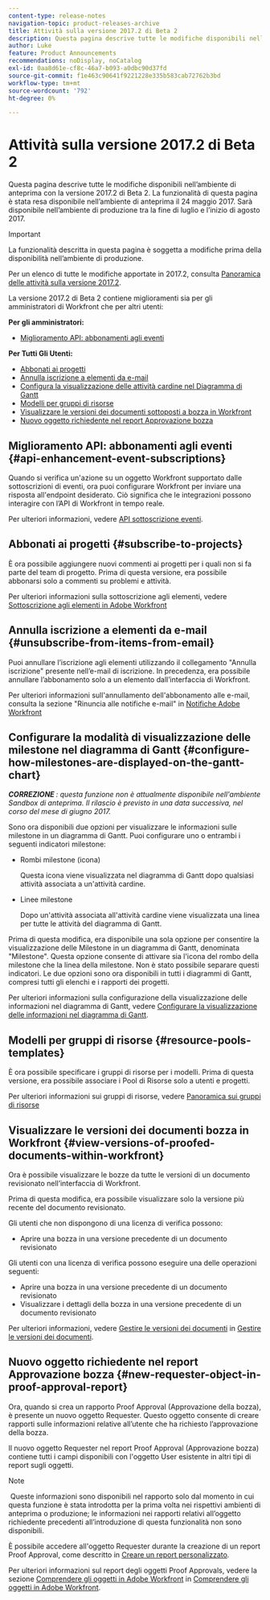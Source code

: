 ```yaml
---
content-type: release-notes
navigation-topic: product-releases-archive
title: Attività sulla versione 2017.2 di Beta 2
description: Questa pagina descrive tutte le modifiche disponibili nell’ambiente di anteprima con la versione 2017.2 di Beta 2. La funzionalità di questa pagina è stata resa disponibile nell’ambiente di anteprima il 24 maggio 2017. Sarà disponibile nell’ambiente di produzione tra la fine di luglio e l’inizio di agosto 2017.
author: Luke
feature: Product Announcements
recommendations: noDisplay, noCatalog
exl-id: 0aa8d61e-cf8c-46a7-b093-a0dbc90d37fd
source-git-commit: f1e463c90641f9221228e335b583cab72762b3bd
workflow-type: tm+mt
source-wordcount: '792'
ht-degree: 0%

---
```


# Attività sulla versione 2017.2 di Beta 2

Questa pagina descrive tutte le modifiche disponibili nell’ambiente di anteprima con la versione 2017.2 di Beta 2. La funzionalità di questa pagina è stata resa disponibile nell’ambiente di anteprima il 24 maggio 2017. Sarà disponibile nell’ambiente di produzione tra la fine di luglio e l’inizio di agosto 2017.

>[!IMPORTANT]
>
>La funzionalità descritta in questa pagina è soggetta a modifiche prima della disponibilità nell’ambiente di produzione.

Per un elenco di tutte le modifiche apportate in 2017.2, consulta [Panoramica delle attività sulla versione 2017.2](../../../../product-announcements/product-releases/quarterly-release-archive/2017.2-release-activity/2017-2-release-activity-overview.md).

La versione 2017.2 di Beta 2 contiene miglioramenti sia per gli amministratori di Workfront che per altri utenti:

**Per gli amministratori:**

* [Miglioramento API: abbonamenti agli eventi](#api-enhancement-event-subscriptions)

**Per Tutti Gli Utenti:**

* [Abbonati ai progetti](#subscribe-to-projects)
* [Annulla iscrizione a elementi da e-mail](#unsubscribe-from-items-from-email)
* [Configura la visualizzazione delle attività cardine nel Diagramma di Gantt](#configure-how-milestones-are-displayed-on-the-gantt-chart)
* [Modelli per gruppi di risorse](#resource-pools-templates)
* [Visualizzare le versioni dei documenti sottoposti a bozza in Workfront](#view-versions-of-proofed-documents-within-workfront)
* [Nuovo oggetto richiedente nel report Approvazione bozza](#new-requester-object-in-proof-approval-report)

## Miglioramento API: abbonamenti agli eventi {#api-enhancement-event-subscriptions}

Quando si verifica un&#39;azione su un oggetto Workfront supportato dalle sottoscrizioni di eventi, ora puoi configurare Workfront per inviare una risposta all&#39;endpoint desiderato. Ciò significa che le integrazioni possono interagire con l’API di Workfront in tempo reale.

Per ulteriori informazioni, vedere [API sottoscrizione eventi](../../../../wf-api/general/event-subs-api.md). 

## Abbonati ai progetti {#subscribe-to-projects}

È ora possibile aggiungere nuovi commenti ai progetti per i quali non si fa parte del team di progetto. Prima di questa versione, era possibile abbonarsi solo a commenti su problemi e attività.

Per ulteriori informazioni sulla sottoscrizione agli elementi, vedere [Sottoscrizione agli elementi in Adobe Workfront](../../../../workfront-basics/using-notifications/subscribe-to-items-in-workfront.md)

## Annulla iscrizione a elementi da e-mail {#unsubscribe-from-items-from-email}

Puoi annullare l’iscrizione agli elementi utilizzando il collegamento &quot;Annulla iscrizione&quot; presente nell’e-mail di iscrizione. In precedenza, era possibile annullare l’abbonamento solo a un elemento dall’interfaccia di Workfront.

Per ulteriori informazioni sull&#39;annullamento dell&#39;abbonamento alle e-mail, consulta la sezione &quot;Rinuncia alle notifiche e-mail&quot; in [Notifiche Adobe Workfront](../../../../workfront-basics/using-notifications/wf-notifications.md) 

## Configurare la modalità di visualizzazione delle milestone nel diagramma di Gantt {#configure-how-milestones-are-displayed-on-the-gantt-chart}

***CORREZIONE &#x200B;**: questa funzione non è attualmente disponibile nell&#39;ambiente Sandbox di anteprima. Il rilascio è previsto in una data successiva, nel corso del mese di giugno 2017.*

Sono ora disponibili due opzioni per visualizzare le informazioni sulle milestone in un diagramma di Gantt. Puoi configurare uno o entrambi i seguenti indicatori milestone:

* Rombi milestone (icona)

  Questa icona viene visualizzata nel diagramma di Gantt dopo qualsiasi attività associata a un&#39;attività cardine.

* Linee milestone

  Dopo un&#39;attività associata all&#39;attività cardine viene visualizzata una linea per tutte le attività del diagramma di Gantt.

Prima di questa modifica, era disponibile una sola opzione per consentire la visualizzazione delle Milestone in un diagramma di Gantt, denominata &quot;Milestone&quot;. Questa opzione consente di attivare sia l&#39;icona del rombo della milestone che la linea della milestone. Non è stato possibile separare questi indicatori. Le due opzioni sono ora disponibili in tutti i diagrammi di Gantt, compresi tutti gli elenchi e i rapporti dei progetti. 

Per ulteriori informazioni sulla configurazione della visualizzazione delle informazioni nel diagramma di Gantt, vedere [Configurare la visualizzazione delle informazioni nel diagramma di Gantt](../../../../manage-work/gantt-chart/use-the-gantt-chart/configure-info-on-gantt-chart.md).

## Modelli per gruppi di risorse {#resource-pools-templates}

È ora possibile specificare i gruppi di risorse per i modelli. Prima di questa versione, era possibile associare i Pool di Risorse solo a utenti e progetti.

Per ulteriori informazioni sui gruppi di risorse, vedere [Panoramica sui gruppi di risorse](../../../../resource-mgmt/resource-planning/resource-pools/work-with-resource-pools.md)

## Visualizzare le versioni dei documenti bozza in Workfront {#view-versions-of-proofed-documents-within-workfront}

Ora è possibile visualizzare le bozze da tutte le versioni di un documento revisionato nell’interfaccia di Workfront. 

Prima di questa modifica, era possibile visualizzare solo la versione più recente del documento revisionato.

Gli utenti che non dispongono di una licenza di verifica possono:

* Aprire una bozza in una versione precedente di un documento revisionato

Gli utenti con una licenza di verifica possono eseguire una delle operazioni seguenti:

* Aprire una bozza in una versione precedente di un documento revisionato
* Visualizzare i dettagli della bozza in una versione precedente di un documento revisionato

Per ulteriori informazioni, vedere [Gestire le versioni dei documenti](../../../../documents/managing-documents/manage-document-versions.md) in [Gestire le versioni dei documenti](../../../../documents/managing-documents/manage-document-versions.md).

## Nuovo oggetto richiedente nel report Approvazione bozza {#new-requester-object-in-proof-approval-report}

Ora, quando si crea un rapporto Proof Approval (Approvazione della bozza), è presente un nuovo oggetto Requester. Questo oggetto consente di creare rapporti sulle informazioni relative all’utente che ha richiesto l’approvazione della bozza. 

Il nuovo oggetto Requester nel report Proof Approval (Approvazione bozza) contiene tutti i campi disponibili con l&#39;oggetto User esistente in altri tipi di report sugli oggetti.

>[!NOTE]
>
> Queste informazioni sono disponibili nel rapporto solo dal momento in cui questa funzione è stata introdotta per la prima volta nei rispettivi ambienti di anteprima o produzione; le informazioni nei rapporti relativi all’oggetto richiedente precedenti all’introduzione di questa funzionalità non sono disponibili.

È possibile accedere all&#39;oggetto Requester durante la creazione di un report Proof Approval, come descritto in [Creare un report personalizzato](../../../../reports-and-dashboards/reports/creating-and-managing-reports/create-custom-report.md).

Per ulteriori informazioni sul report degli oggetti Proof Approvals, vedere la sezione [Comprendere gli oggetti in Adobe Workfront](../../../../workfront-basics/navigate-workfront/workfront-navigation/understand-objects.md) in [Comprendere gli oggetti in Adobe Workfront](../../../../workfront-basics/navigate-workfront/workfront-navigation/understand-objects.md).
